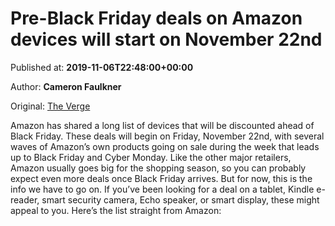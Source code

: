 
# Pre-Black Friday deals on Amazon devices will start on November 22nd

Published at: **2019-11-06T22:48:00+00:00**

Author: **Cameron Faulkner**

Original: [The Verge](https://www.theverge.com/good-deals/2019/11/6/20952250/black-friday-amazon-deals-devices-fire-tv-kindle-tablet-echo-smart-speaker-display)

Amazon has shared a long list of devices that will be discounted ahead of Black Friday. These deals will begin on Friday, November 22nd, with several waves of Amazon’s own products going on sale during the week that leads up to Black Friday and Cyber Monday.
Like the other major retailers, Amazon usually goes big for the shopping season, so you can probably expect even more deals once Black Friday arrives. But for now, this is the info we have to go on. If you’ve been looking for a deal on a tablet, Kindle e-reader, smart security camera, Echo speaker, or smart display, these might appeal to you.
Here’s the list straight from Amazon:
